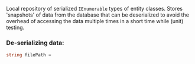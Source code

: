 Local repository of serialized `IEnumerable` types of entity classes. 
Stores 'snapshots' of data from the database that can be deserialized to avoid the overhead of accessing the data multiple times in a short time while (unit) testing.

### De-serializing data:
```csharp
string filePath = 
```